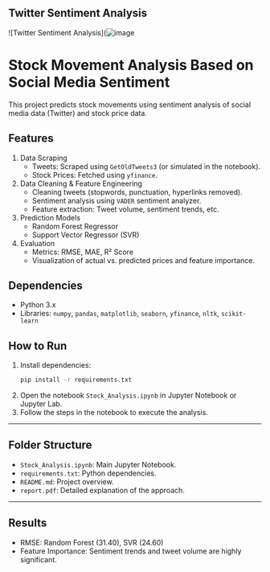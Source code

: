 ## Twitter Sentiment Analysis 
![Twitter Sentiment Analysis](![image](https://github.com/user-attachments/assets/147521df-0860-4fee-b738-52dcf7e2913b)


# Stock Movement Analysis Based on Social Media Sentiment

This project predicts stock movements using sentiment analysis of social media data (Twitter) and stock price data. 

## Features
1. Data Scraping
   - Tweets: Scraped using `GetOldTweets3` (or simulated in the notebook).
   - Stock Prices: Fetched using `yfinance`.
2. Data Cleaning & Feature Engineering
   - Cleaning tweets (stopwords, punctuation, hyperlinks removed).
   - Sentiment analysis using `VADER` sentiment analyzer.
   - Feature extraction: Tweet volume, sentiment trends, etc.
3. Prediction Models
   - Random Forest Regressor
   - Support Vector Regressor (SVR)
4. Evaluation
   - Metrics: RMSE, MAE, R² Score
   - Visualization of actual vs. predicted prices and feature importance.

## Dependencies
- Python 3.x
- Libraries: `numpy`, `pandas`, `matplotlib`, `seaborn`, `yfinance`, `nltk`, `scikit-learn`

## How to Run
1. Install dependencies:
   ```bash
   pip install -r requirements.txt
   ```
2. Open the notebook `Stock_Analysis.ipynb` in Jupyter Notebook or Jupyter Lab.
3. Follow the steps in the notebook to execute the analysis.

---

## Folder Structure
- `Stock_Analysis.ipynb`: Main Jupyter Notebook.
- `requirements.txt`: Python dependencies.
- `README.md`: Project overview.
- `report.pdf`: Detailed explanation of the approach.

---

## Results
- RMSE: Random Forest (31.40), SVR (24.60)
- Feature Importance: Sentiment trends and tweet volume are highly significant.
